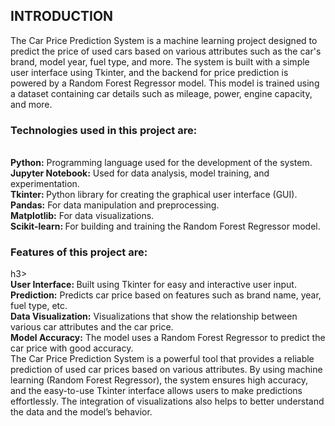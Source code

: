 <b><h2>INTRODUCTION</h2></b>
The Car Price Prediction System is a machine learning project designed to predict the price of used cars based on various attributes such as the car's brand, model year, fuel type, and more. The system is built with a simple user interface using Tkinter, and the backend for price prediction is powered by a Random Forest Regressor model. This model is trained using a dataset containing car details such as mileage, power, engine capacity, and more.
<h3><b>Technologies used in this project are:</b></h3> </br>
<b>Python:</b> Programming language used for the development of the system.</br>
<b>Jupyter Notebook:</b>  Used for data analysis, model training, and experimentation.</br>
<b>Tkinter: </b> Python library for creating the graphical user interface (GUI).</br>
<b>Pandas:</b>  For data manipulation and preprocessing.</br>
<b>Matplotlib:</b>  For data visualizations.</br>
<b>Scikit-learn: </b> For building and training the Random Forest Regressor model.</br>
<h3><b>Features of this project are:</b></h3>h3> </br>
<b>User Interface: </b> Built using Tkinter for easy and interactive user input.</br>
<b>Prediction:</b>  Predicts car price based on features such as brand name, year, fuel type, etc.</br>
<b>Data Visualization:</b>  Visualizations that show the relationship between various car attributes and the car price.</br>
<b>Model Accuracy:</b>  The model uses a Random Forest Regressor to predict the car price with good accuracy.</br>
The Car Price Prediction System is a powerful tool that provides a reliable prediction of used car prices based on various attributes. By using machine learning (Random Forest Regressor), the system ensures high accuracy, and the easy-to-use Tkinter interface allows users to make predictions effortlessly. The integration of visualizations also helps to better understand the data and the model’s behavior.
